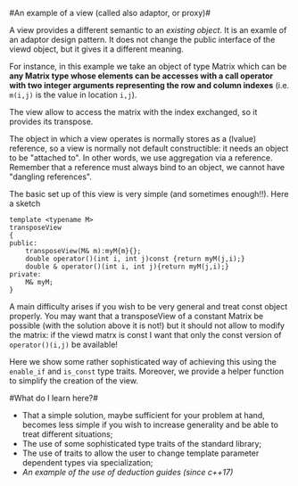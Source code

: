 #An example of a view (called also adaptor, or proxy)#

A view provides a different semantic to an *existing object*. It is an examle of an adaptor design pattern. It does not change the public interface of the viewd object, but it gives it a different meaning.


For instance, in this example we take an object of type Matrix
which can be **any Matrix type whose elements can be accesses with a call operator with two integer arguments representing the row and column indexes** (i.e.  `m(i,j)` is the value in location `i,j`).

The view allow to access the matrix with the index exchanged, so it provides its transpose.

The object in which a view operates is normally stores as a (lvalue) reference, so a view is normally not default constructible: it needs an object to be "attached to". 
In other words, we use aggregation via a reference. Remember that a reference must always bind to an object, we cannot have "dangling references".

The basic set up of this view is very simple (and sometimes enough!!). Here a sketch

```
template <typename M>
transposeView
{
public:
	transposeView(M& m):myM{m}{};
    double operator()(int i, int j)const {return myM(j,i);}
    double & operator()(int i, int j){return myM(j,i);}
private:
	M& myM;
} 
```

A main difficulty arises if you wish to be very general and treat const object properly. You may want that a transposeView of a constant Matrix be possible (with the solution above it is not!) but it should not allow to modify the matrix: if the viewd matrx is const I want that only the const version of `operator()(i,j)` be available!


Here we show some rather sophisticated way of achieving this using the `enable_if` and `is_const` type traits. Moreover, we provide a helper function to simplify the creation of the view. 

#What do I learn here?#
- That a simple solution, maybe sufficient for your problem at hand, becomes less simple if you wish to increase generality and be able to treat different situations;
- The use of some sophisticated type traits of the standard library;
- The use of traits to allow the user to change template parameter dependent types via specialization;
- *An example of the use of deduction guides (since c++17)*



